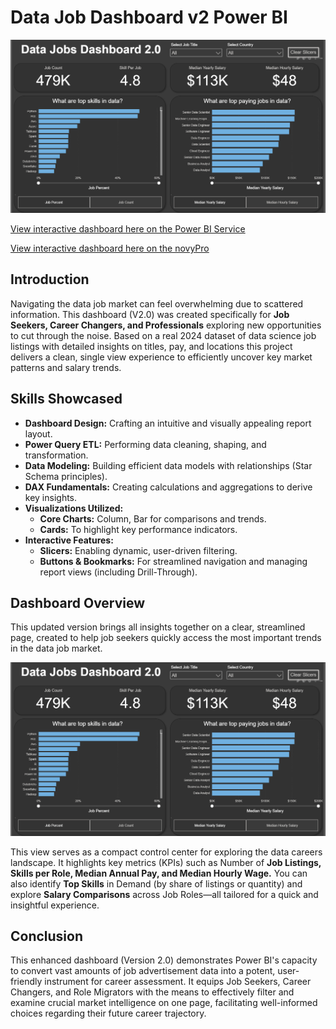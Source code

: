 # Data Job Dashboard v2 Power BI

![Dashboard Page 1](/images/DB_v2.png)

[View interactive dashboard here on the Power BI Service](https://app.powerbi.com/view?r=eyJrIjoiZjE5ZGY0MGQtMDI2Yy00NzEyLWEzYmUtYjJmNTE5ZDRmMGE4IiwidCI6ImRmODY3OWNkLWE4MGUtNDVkOC05OWFjLWM4M2VkN2ZmOTVhMCJ9)

[View interactive dashboard here on the novyPro](https://www.novypro.com/profile_about/adam-janusz?Popup=memberProject&Data=1752500600523x253962644894632830)

## Introduction

Navigating the data job market can feel overwhelming due to scattered information. This dashboard (V2.0) was created specifically for **Job Seekers, Career Changers, and Professionals** exploring new opportunities to cut through the noise. Based on a real 2024 dataset of data science job listings with detailed insights on titles, pay, and locations this project delivers a clean, single view experience to efficiently uncover key market patterns and salary trends.

## Skills Showcased


* **Dashboard Design:** Crafting an intuitive and visually appealing report layout.
* **Power Query ETL:** Performing data cleaning, shaping, and transformation.
* **Data Modeling:** Building efficient data models with relationships (Star Schema principles).
* **DAX Fundamentals:** Creating calculations and aggregations to derive key insights.
* **Visualizations Utilized:**
    * **Core Charts:** Column, Bar for comparisons and trends.
    * **Cards:** To highlight key performance indicators.
* **Interactive Features:**
    * **Slicers:** Enabling dynamic, user-driven filtering.
    * **Buttons & Bookmarks:** For streamlined navigation and managing report views (including Drill-Through).



## Dashboard Overview

This updated version brings all insights together on a clear, streamlined page, created to help job seekers quickly access the most important trends in the data job market.

![Dashboard Page 1](/images/DB_v2.png)

This view serves as a compact control center for exploring the data careers landscape. It highlights key metrics (KPIs) such as Number of **Job Listings, Skills per Role, Median Annual Pay, and Median Hourly Wage.** You can also identify **Top Skills** in Demand (by share of listings or quantity) and explore **Salary Comparisons** across Job Roles—all tailored for a quick and insightful experience.


## Conclusion

This enhanced dashboard (Version 2.0) demonstrates Power BI's capacity to convert vast amounts of job advertisement data into a potent, user-friendly instrument for career assessment. It equips Job Seekers, Career Changers, and Role Migrators with the means to effectively filter and examine crucial market intelligence on one page, facilitating well-informed choices regarding their future career trajectory.